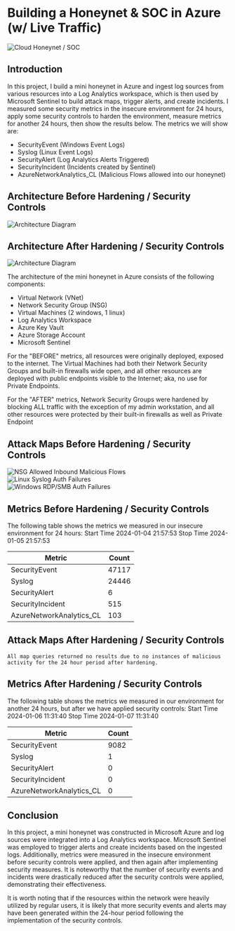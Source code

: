 # Building a Honeynet & SOC in Azure (w/ Live Traffic)
![Cloud Honeynet / SOC](https://i.imgur.com/0yyI0ER.png)

## Introduction

In this project, I build a mini honeynet in Azure and ingest log sources from various resources into a Log Analytics workspace, which is then used by Microsoft Sentinel to build attack maps, trigger alerts, and create incidents. I measured some security metrics in the insecure environment for 24 hours, apply some security controls to harden the environment, measure metrics for another 24 hours, then show the results below. The metrics we will show are:

- SecurityEvent (Windows Event Logs)
- Syslog (Linux Event Logs)
- SecurityAlert (Log Analytics Alerts Triggered)
- SecurityIncident (Incidents created by Sentinel)
- AzureNetworkAnalytics_CL (Malicious Flows allowed into our honeynet)

## Architecture Before Hardening / Security Controls
![Architecture Diagram](https://i.imgur.com/yXGrvNQ.png)

## Architecture After Hardening / Security Controls
![Architecture Diagram](https://i.imgur.com/mZ5Yx1k.png)

The architecture of the mini honeynet in Azure consists of the following components:

- Virtual Network (VNet)
- Network Security Group (NSG)
- Virtual Machines (2 windows, 1 linux)
- Log Analytics Workspace
- Azure Key Vault
- Azure Storage Account
- Microsoft Sentinel

For the "BEFORE" metrics, all resources were originally deployed, exposed to the internet. The Virtual Machines had both their Network Security Groups and built-in firewalls wide open, and all other resources are deployed with public endpoints visible to the Internet; aka, no use for Private Endpoints.

For the "AFTER" metrics, Network Security Groups were hardened by blocking ALL traffic with the exception of my admin workstation, and all other resources were protected by their built-in firewalls as well as Private Endpoint

## Attack Maps Before Hardening / Security Controls
![NSG Allowed Inbound Malicious Flows](https://i.imgur.com/DpDSAdI.jpg)<br>
![Linux Syslog Auth Failures](https://i.imgur.com/bwzMFwf.jpg)<br>
![Windows RDP/SMB Auth Failures](https://i.imgur.com/GzhZpat.png)<br>

## Metrics Before Hardening / Security Controls

The following table shows the metrics we measured in our insecure environment for 24 hours:
Start Time 2024-01-04 21:57:53
Stop Time 2024-01-05 21:57:53

| Metric                   | Count
| ------------------------ | -----
| SecurityEvent            | 47117
| Syslog                   | 24446
| SecurityAlert            | 6
| SecurityIncident         | 515
| AzureNetworkAnalytics_CL | 103

## Attack Maps After Hardening / Security Controls

```All map queries returned no results due to no instances of malicious activity for the 24 hour period after hardening.```

## Metrics After Hardening / Security Controls

The following table shows the metrics we measured in our environment for another 24 hours, but after we have applied security controls:
Start Time 2024-01-06 11:31:40
Stop Time	2024-01-07 11:31:40

| Metric                   | Count
| ------------------------ | -----
| SecurityEvent            | 9082
| Syslog                   | 1
| SecurityAlert            | 0
| SecurityIncident         | 0
| AzureNetworkAnalytics_CL | 0

## Conclusion

In this project, a mini honeynet was constructed in Microsoft Azure and log sources were integrated into a Log Analytics workspace. Microsoft Sentinel was employed to trigger alerts and create incidents based on the ingested logs. Additionally, metrics were measured in the insecure environment before security controls were applied, and then again after implementing security measures. It is noteworthy that the number of security events and incidents were drastically reduced after the security controls were applied, demonstrating their effectiveness.

It is worth noting that if the resources within the network were heavily utilized by regular users, it is likely that more security events and alerts may have been generated within the 24-hour period following the implementation of the security controls.
